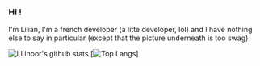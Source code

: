### Hi !
I'm Lilian, I'm a french developer (a litte developer, lol) and
I have nothing else to say in particular (except that the picture underneath is too swag)

![LLinoor's github stats](https://github-readme-stats.vercel.app/api?username=LLinoor&count_private=true&show_icons=true&icon_color=000000)
[![Top Langs](https://github-readme-stats.vercel.app/api/top-langs/?username=LLinoor)]

<!--
**LLinoor/LLinoor** is a ✨ _special_ ✨ repository because its `README.md` (this file) appears on your GitHub profile.

Here are some ideas to get you started:

- 🔭 I’m currently working on ...
- 🌱 I’m currently learning ...
- 👯 I’m looking to collaborate on ...
- 🤔 I’m looking for help with ...
- 💬 Ask me about ...
- 📫 How to reach me: ...
- 😄 Pronouns: ...
- ⚡ Fun fact: ...
-->
